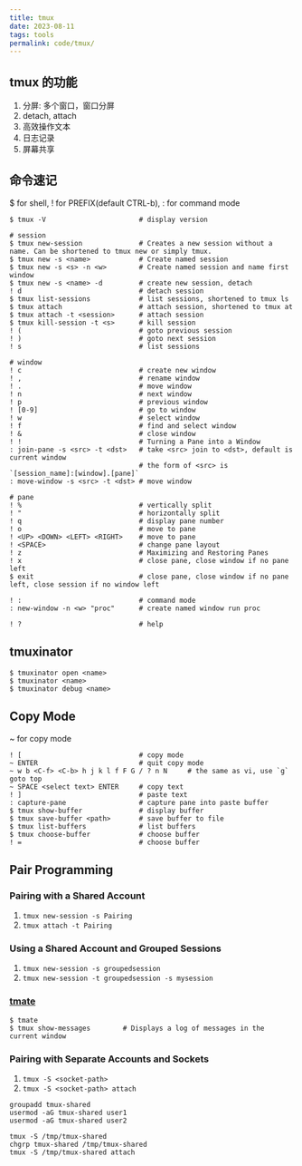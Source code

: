 ```yaml
---
title: tmux
date: 2023-08-11
tags: tools
permalink: code/tmux/
---
```


## tmux 的功能

1. 分屏: 多个窗口，窗口分屏
2. detach, attach
3. 高效操作文本
4. 日志记录
5. 屏幕共享

## 命令速记

$ for shell, ! for PREFIX(default CTRL-b), : for command mode

```
$ tmux -V                       # display version

# session
$ tmux new-session              # Creates a new session without a name. Can be shortened to tmux new or simply tmux.
$ tmux new -s <name>            # Create named session
$ tmux new -s <s> -n <w>        # Create named session and name first window
$ tmux new -s <name> -d         # create new session, detach
! d                             # detach session
$ tmux list-sessions            # list sessions, shortened to tmux ls
$ tmux attach                   # attach session, shortened to tmux at
$ tmux attach -t <session>      # attach session
$ tmux kill-session -t <s>      # kill session
! (                             # goto previous session
! )                             # goto next session
! s                             # list sessions

# window
! c                             # create new window
! ,                             # rename window
! .                             # move window
! n                             # next window
! p                             # previous window
! [0-9]                         # go to window
! w                             # select window
! f                             # find and select window
! &                             # close window
! !                             # Turning a Pane into a Window
: join-pane -s <src> -t <dst>   # take <src> join to <dst>, default is current window
                                # the form of <src> is `[session_name]:[window].[pane]`
: move-window -s <src> -t <dst> # move window

# pane
! %                             # vertically split
! "                             # horizontally split
! q                             # display pane number
! o                             # move to pane
! <UP> <DOWN> <LEFT> <RIGHT>    # move to pane
! <SPACE>                       # change pane layout
! z                             # Maximizing and Restoring Panes
! x                             # close pane, close window if no pane left
$ exit                          # close pane, close window if no pane left, close session if no window left

! :                             # command mode
: new-window -n <w> "proc"      # create named window run proc

! ?                             # help
```

## tmuxinator

```shell
$ tmuxinator open <name>
$ tmuxinator <name>
$ tmuxinator debug <name>
```

## Copy Mode

~ for copy mode

```
! [                             # copy mode
~ ENTER                         # quit copy mode
~ w b <C-f> <C-b> h j k l f F G / ? n N     # the same as vi, use `g` goto top
~ SPACE <select text> ENTER     # copy text
! ]                             # paste text
: capture-pane                  # capture pane into paste buffer
$ tmux show-buffer              # display buffer
$ tmux save-buffer <path>       # save buffer to file
$ tmux list-buffers             # list buffers
$ tmux choose-buffer            # choose buffer
! =                             # choose buffer
```

## Pair Programming

### Pairing with a Shared Account

1. `tmux new-session -s Pairing`
2. `tmux attach -t Pairing`

### Using a Shared Account and Grouped Sessions

1. `tmux new-session -s groupedsession`
2. `tmux new-session -t groupedsession -s mysession`

### [tmate](https://tmate.io/)

```
$ tmate
$ tmux show-messages        # Displays a log of messages in the current window
```

### Pairing with Separate Accounts and Sockets

1. `tmux -S <socket-path>`
2. `tmux -S <socket-path> attach`

```shell
groupadd tmux-shared
usermod -aG tmux-shared user1
usermod -aG tmux-shared user2

tmux -S /tmp/tmux-shared
chgrp tmux-shared /tmp/tmux-shared
tmux -S /tmp/tmux-shared attach
```
